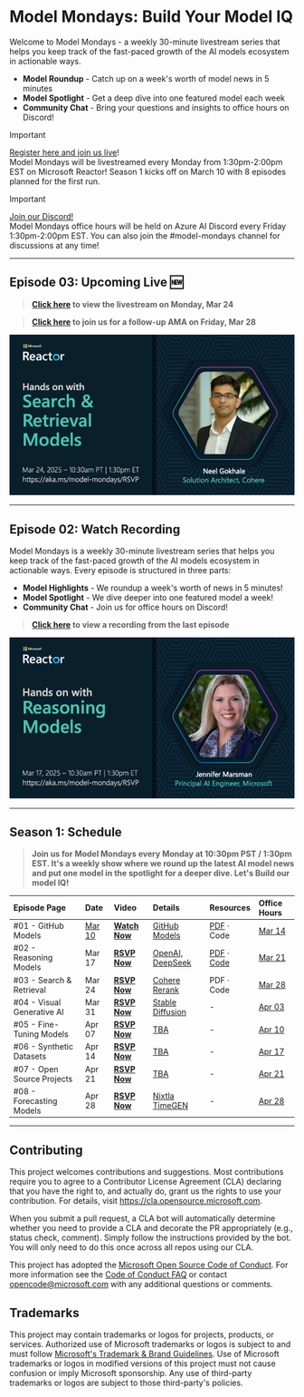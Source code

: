 
# Model Mondays: Build Your Model IQ

Welcome to Model Mondays - a weekly 30-minute livestream series that helps you keep track of the fast-paced growth of the AI models ecosystem in actionable ways.

- **Model Roundup** - Catch up on a week's worth of model news in 5 minutes
- **Model Spotlight** - Get a deep dive into one featured model each week
- **Community Chat** - Bring your questions and insights to office hours on Discord!

> [!IMPORTANT]  
> [Register here and join us live](https://aka.ms/model-mondays/RSVP)! <br/>
> Model Mondays will be livestreamed every Monday from 1:30pm-2:00pm EST on Microsoft Reactor! Season 1 kicks off on March 10 with 8 episodes planned for the first run. 

> [!IMPORTANT]  
> [Join our Discord!](https://aka.ms/model-mondays/discord) <br/>
> Model Mondays office hours will be held on Azure AI Discord every Friday 1:30pm-2:00pm EST. You can also join the #model-mondays channel for discussions at any time!


---


## Episode 03: Upcoming Live 🆕

> **[Click here](https://youtu.be/Qs4fdy17b40?list=PLmsFUfdnGr3wzz6a4E-Szksg92JPng-AL) to view the livestream on Monday, Mar 24**

> **[Click here](https://aka.ms/model-mondays/chat) to join us for a follow-up AMA on Friday, Mar 28**

[![Banner](./docs/season-01/img/S1E3-spotlight.png)](https://youtu.be/Qs4fdy17b40?list=PLmsFUfdnGr3wzz6a4E-Szksg92JPng-AL)


---

## Episode 02: Watch Recording

Model Mondays is a weekly 30-minute livestream series that helps you keep track of the fast-paced growth of the AI models ecosystem in actionable ways. Every episode is structured in three parts:

- **Model Highlights** - We roundup a week's worth of news in 5 minutes!
- **Model Spotlight** - We dive deeper into one featured model a week!
- **Community Chat** - Join us for office hours on Discord!

> **[Click here](https://youtu.be/nTqr4pzxF-k?list=PLmsFUfdnGr3wzz6a4E-Szksg92JPng-AL) to view a recording from the last episode**

[![Banner](./docs/season-01/img/S1E2-spotlight.png)](https://youtu.be/nTqr4pzxF-k?list=PLmsFUfdnGr3wzz6a4E-Szksg92JPng-AL)



---

## Season 1: Schedule

> **Join us for Model Mondays every Monday at 10:30pm PST / 1:30pm EST. It's a weekly show where we round up the latest AI model news and put one model in the spotlight for a deeper dive. Let's Build our model IQ!**


| Episode Page | Date | Video | Details | Resources | Office Hours |
|:---|:---|:---|:---|:---|:---|
| #01 - GitHub Models | [Mar 10](https://developer.microsoft.com/en-us/reactor/events/25265/) | [**Watch Now**](https://youtu.be/dohvGc7eyqU)| [GitHub Models](./docs/season-01/ep-01.md) | [PDF](https://speakerdeck.com/nitya/model-mondays-s1-e1-mar-10-2025) · Code | [Mar 14](https://aka.ms/model-mondays/chat) |
| #02 - Reasoning Models| Mar 17 | [**RSVP Now**](https://developer.microsoft.com/en-us/reactor/events/25266/) | [OpenAI, DeepSeek](./docs/season-01/ep-02.md)| [PDF](https://speakerdeck.com/nitya/model-mondays-s1-e2-hands-on-with-reasoning-models) · [Code](./labs/season-01/reasoning-models/README.md) | [Mar 21](https://aka.ms/model-mondays/chat) |
| #03 - Search & Retrieval | Mar 24 |  [**RSVP Now**](https://developer.microsoft.com/en-us/reactor/events/25354/) |[Cohere Rerank](./docs/season-01/ep-03.md) | PDF · Code | [Mar 28](https://aka.ms/model-mondays/chat) |
| #04 - Visual Generative AI | Mar 31 |[**RSVP Now**](https://developer.microsoft.com/en-us/reactor/events/25355/) |[Stable Diffusion](./docs/season-01/ep-04.md) |  - | [Apr 03](https://aka.ms/model-mondays/chat) |
| #05 - Fine-Tuning Models | Apr 07 |[**RSVP Now**](https://developer.microsoft.com/en-us/reactor/events/25356/)  |[TBA](./docs/season-01/ep-05.md) | - |  [Apr 10](https://aka.ms/model-mondays/chat) |
| #06 - Synthetic Datasets | Apr 14 |[**RSVP Now**](https://developer.microsoft.com/en-us/reactor/events/25357/)  |[TBA](./docs/season-01/ep-06.md) | - | [Apr 17](https://aka.ms/model-mondays/chat) |
| #07 - Open Source Projects | Apr 21 |[**RSVP Now**](https://developer.microsoft.com/en-us/reactor/events/25358/)  |[TBA](./docs/season-01/ep-07.md) | - | [Apr 21](https://aka.ms/model-mondays/chat) |
| #08 - Forecasting Models | Apr 28 |[**RSVP Now**](https://developer.microsoft.com/en-us/reactor/events/25359/)  |[Nixtla TimeGEN](./docs/season-01/ep-08.md) | - | [Apr 28](https://aka.ms/model-mondays/chat) |



---


## Contributing

This project welcomes contributions and suggestions.  Most contributions require you to agree to a
Contributor License Agreement (CLA) declaring that you have the right to, and actually do, grant us
the rights to use your contribution. For details, visit https://cla.opensource.microsoft.com.

When you submit a pull request, a CLA bot will automatically determine whether you need to provide
a CLA and decorate the PR appropriately (e.g., status check, comment). Simply follow the instructions
provided by the bot. You will only need to do this once across all repos using our CLA.

This project has adopted the [Microsoft Open Source Code of Conduct](https://opensource.microsoft.com/codeofconduct/).
For more information see the [Code of Conduct FAQ](https://opensource.microsoft.com/codeofconduct/faq/) or
contact [opencode@microsoft.com](mailto:opencode@microsoft.com) with any additional questions or comments.

## Trademarks

This project may contain trademarks or logos for projects, products, or services. Authorized use of Microsoft 
trademarks or logos is subject to and must follow 
[Microsoft's Trademark & Brand Guidelines](https://www.microsoft.com/en-us/legal/intellectualproperty/trademarks/usage/general).
Use of Microsoft trademarks or logos in modified versions of this project must not cause confusion or imply Microsoft sponsorship.
Any use of third-party trademarks or logos are subject to those third-party's policies.
